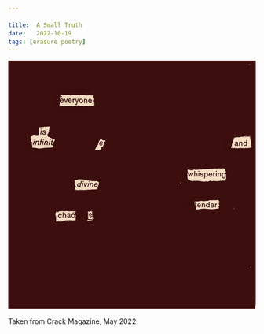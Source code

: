 ```yaml
---

title:  A Small Truth
date:   2022-10-19
tags: [erasure poetry]
---
```


<img src="/assets/images/articles/2022/truth.jpeg" alt="erasure poem: Everyone is infinite/ and whispering divine tender chaos" title="Not just now, but always." class="responsive"><br>

Taken from Crack Magazine, May 2022.
